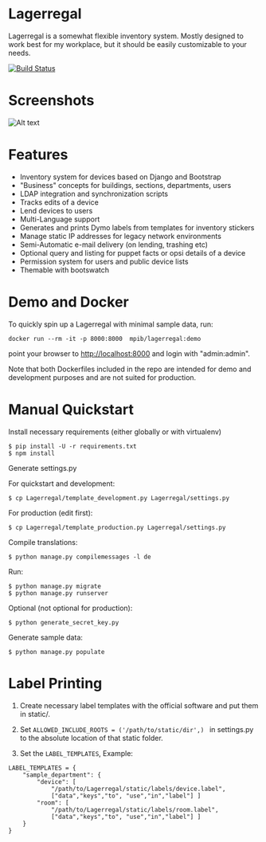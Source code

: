 Lagerregal
==========

Lagerregal is a somewhat flexible inventory system. Mostly designed to work
best for my workplace, but it should be easily customizable to your needs.

[![Build Status](https://travis-ci.org/MPIB/Lagerregal.png?branch=master)](https://travis-ci.org/MPIB/Lagerregal)

Screenshots
===========

![Alt text](/screenshots/device_detail.png?raw=true "Device Details")

Features
========

+ Inventory system for devices based on Django and Bootstrap
+ "Business" concepts for buildings, sections, departments, users
+ LDAP integration and synchronization scripts
+ Tracks edits of a device
+ Lend devices to users
+ Multi-Language support
+ Generates and prints Dymo labels from templates for inventory stickers
+ Manage static IP addresses for legacy network environments
+ Semi-Automatic e-mail delivery (on lending, trashing etc)
+ Optional query and listing for puppet facts or opsi details of a device
+ Permission system for users and public device lists
+ Themable with bootswatch

Demo and Docker
===============

To quickly spin up a Lagerregal with minimal sample data, run:

```
docker run --rm -it -p 8000:8000  mpib/lagerregal:demo
```

point your browser to [http://localhost:8000](http://localhost:8000) and login with "admin:admin".

Note that both Dockerfiles included in the repo are intended for demo and
development purposes and are not suited for production.

Manual Quickstart
=================

Install necessary requirements (either globally or with virtualenv)

```
$ pip install -U -r requirements.txt
$ npm install
```

Generate settings.py

For quickstart and development:

```
$ cp Lagerregal/template_development.py Lagerregal/settings.py
```

For production (edit first):
```
$ cp Lagerregal/template_production.py Lagerregal/settings.py
```

Compile translations:
```
$ python manage.py compilemessages -l de
```

Run:

```
$ python manage.py migrate
$ python manage.py runserver
```

Optional (not optional for production):

```
$ python generate_secret_key.py
```

Generate sample data:
```
$ python manage.py populate
```

Label Printing
===============

1. Create necessary label templates with the official software and put them in static/.

2. Set `ALLOWED_INCLUDE_ROOTS = ('/path/to/static/dir',) ` in settings.py to the absolute location of that static folder.

3. Set the `LABEL_TEMPLATES`, Example:

```
LABEL_TEMPLATES = {
    "sample_department": {
        "device": [
            "/path/to/Lagerregal/static/labels/device.label",
            ["data","keys","to", "use","in","label"] ]
        "room": [
            "/path/to/Lagerregal/static/labels/room.label",
            ["data","keys","to", "use","in","label"] ]
    }
}
```
